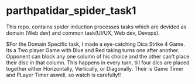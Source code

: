 # parthpatidar_spider_task1
This repo. contains spider induction processes tasks which are devided as domain (Web dev) and common task(UI/UX, Web dev, Devops).

$For the Domain Specific task, 
I made a eye-catching Dics Strike 4 Game. Its a Two player Game with Blue and Red taking turns one after another. Opponent can block any one column of his choice and the other can't place their disc in that column. This happens in every turn, till four dics are placed together either Horizontally, Vertically, or Diagonally. Their is Game Timer and PLayer Timer aswell, so watch is carefully!!
